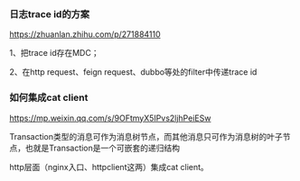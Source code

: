 ### 日志trace id的方案 

https://zhuanlan.zhihu.com/p/271884110

1、把trace id存在MDC；

2、在http request、feign request、dubbo等处的filter中传递trace id



### 如何集成cat client 

https://mp.weixin.qq.com/s/9OFtmyX5IPvs2ljhPeiESw 

Transaction类型的消息可作为消息树节点，而其他消息只可作为消息树的叶子节点，也就是Transaction是一个可嵌套的递归结构

http层面（nginx入口、httpclient这两）集成cat client。